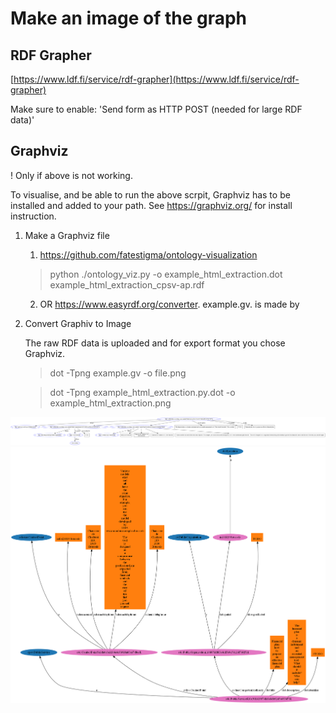 # Make an image of the graph

## RDF Grapher

[https://www.ldf.fi/service/rdf-grapher](https://www.ldf.fi/service/rdf-grapher)

Make sure to enable: 'Send form as HTTP POST (needed for large RDF data)'

## Graphviz

! Only if above is not working.

To visualise, and be able to run the above scrpit, Graphviz has to be installed and added to your path.
See https://graphviz.org/ for install instruction.

1. Make a Graphviz file

   1. https://github.com/fatestigma/ontology-visualization
   > python ./ontology_viz.py -o example_html_extraction.dot example_html_extraction_cpsv-ap.rdf
   <!-- -O ontology.ttl -->
   2. OR https://www.easyrdf.org/converter. example.gv. is made by

2. Convert Graphiv to Image

   The raw RDF data is uploaded and for export format you chose Graphviz.

   > dot -Tpng example.gv -o file.png

   > dot -Tpng example_html_extraction.py.dot -o example_html_extraction.png

![Example CPSV-AP Graph](file.png)
![Example CPSV-AP Graph](example_html_extraction.png)


